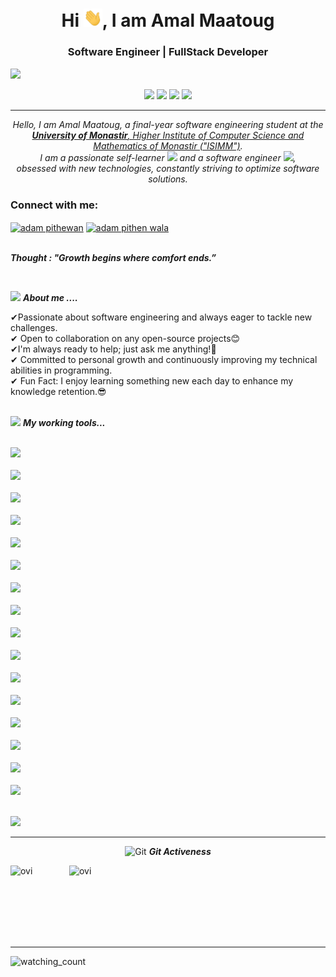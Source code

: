 <h1 align="center">Hi <img src="https://raw.githubusercontent.com/ABSphreak/ABSphreak/master/gifs/Hi.gif" width="30px">, I am Amal Maatoug </h1>
<h3 align="center">Software Engineer | FullStack Developer </h3><img src = "https://media0.giphy.com/media/KDDpcKigbfFpnejZs6/giphy.gif?cid=ecf05e47oy6f4zjs8g1qoiystc56cu7r9tb8a1fe76e05oty&rid=giphy.gif" width = 100px>

 <p align="center">
<img src="https://img.shields.io/badge/Age-23-blue" />
  <img src="https://img.shields.io/badge/Focus-Software%20Development-brightgreen" />
  <img src="https://img.shields.io/badge/Lives-Monastir-success" />
  <img src="https://img.shields.io/badge/Languages-English%20%26%20French%20%26%20Arabic-brightgreen" />
</p>
<hr>

<p align="center">
  <em>
  Hello, I am Amal Maatoug, a final-year software engineering student at the <a href="https://uom.lk/"><b>University of Monastir</b>, Higher Institute of Computer Science and Mathematics of Monastir ("ISIMM")</a>. <br> I am a passionate self-learner <img src="https://github.com/TheDudeThatCode/TheDudeThatCode/blob/master/Assets/Developer.gif" width="30px"> and a software engineer <img src="https://github.com/TheDudeThatCode/TheDudeThatCode/blob/master/Assets/Designer.gif" width="36px">,<br> obsessed with new technologies, constantly striving to optimize software solutions.
  </em> 
  <br>
  <h3 align="left">Connect with me:</h3>
<p align="left">
  <a href="https://www.linkedin.com/in/amal-maatoug-660476202/" target="blank"><img align="center"
      src="https://raw.githubusercontent.com/rahuldkjain/github-profile-readme-generator/master/src/images/icons/Social/linked-in-alt.svg"
      alt="adam pithewan" height="30" width="40" /></a>
  <a href="https://www.facebook.com/profile.php?id=100008695418330&mibextid=ZbWKwL" target="blank"><img align="center"
      src="https://raw.githubusercontent.com/rahuldkjain/github-profile-readme-generator/master/src/images/icons/Social/facebook.svg"
      alt="adam pithen wala" height="30" width="40" /></a>
</p>
  <br>
<b><i align="center">Thought : "Growth begins where comfort ends.”</i></b>
</p>
<br>

<img src="https://media.giphy.com/media/iY8CRBdQXODJSCERIr/giphy.gif" width="30px">&nbsp;***About me ....***

✔Passionate about software engineering and always eager to tackle new challenges.<br>
✔ Open to collaboration on any open-source projects😊 <br>
✔I'm always ready to help; just ask me anything!🥰<br>
✔ Committed to personal growth and continuously improving my technical abilities in programming.<br>
✔ Fun Fact: I enjoy learning something new each day to enhance my knowledge retention.😎<br><br>

<img src="https://media.giphy.com/media/iY8CRBdQXODJSCERIr/giphy.gif" width="30px">&nbsp;***My working tools...***
<p align="left">

  <code> <img height="50" src="https://www.vectorlogo.zone/logos/java/java-ar21.svg"> </code>
  <code> <img height="50" src="https://www.vectorlogo.zone/logos/typescriptlang/typescriptlang-icon.svg"> </code>
  <code> <img height="50" src="https://www.vectorlogo.zone/logos/jupyter/jupyter-ar21.svg"> </code>
  <code> <img height="50" src="https://www.vectorlogo.zone/logos/w3_html5/w3_html5-ar21.svg"> </code>
  <code> <img height="50" src="https://www.vectorlogo.zone/logos/mysql/mysql-ar21.svg"> </code>
  <code> <img height="50" src="https://www.vectorlogo.zone/logos/sqlite/sqlite-ar21.svg"> </code>
  <code> <img height="50" src="https://upload.wikimedia.org/wikipedia/commons/thumb/e/ed/Pandas_logo.svg/768px-Pandas_logo.svg.png"> </code>
  <code> <img height="50" src="https://www.vectorlogo.zone/logos/pocoo_flask/pocoo_flask-ar21.svg"> </code>
  <code> <img height="50" src="https://www.vectorlogo.zone/logos/numpy/numpy-ar21.svg"> </code>
  <code> <img height="50" src="https://www.vectorlogo.zone/logos/springio/springio-ar21.svg"> </code>
  <code> <img height="50" src="https://www.vectorlogo.zone/logos/reactjs/reactjs-ar21.svg"> </code>
  <code> <img height="50" src="https://www.vectorlogo.zone/logos/javascript/javascript-ar21.svg"> </code>
  <code> <img height="50" src="https://seeklogo.com/images/S/scikit-learn-logo-8766D07E2E-seeklogo.com.png"> </code>
  <code> <img height="50" src="  https://www.vectorlogo.zone/logos/mongodb/mongodb-ar21.svg"> </code>
   <code> <img height="50" src="https://www.vectorlogo.zone/logos/nextjs/nextjs-ar21.svg"> </code>
   <code> <img height="50" src="https://www.vectorlogo.zone/logos/nodejs/nodejs-ar21.svg"> </code>

  <code> <img height="50" src="https://www.vectorlogo.zone/logos/tensorflow/tensorflow-ar21.svg"> </code>
  <hr>
  <p align="center">
 <img src="https://media.giphy.com/media/W5eoZHPpUx9sapR0eu/giphy.gif" width="30px" alt="Git"/>&nbsp;<i><b>Git Activeness</b></i></p>
 
<p><img align="left" src="https://github-readme-stats.vercel.app/api/top-langs?username=amal2535&show_icons=true&locale=en&layout=compact&theme=chartreuse-dark" alt="ovi" /></p>

<p>&nbsp;<img align="right" src="https://github-readme-stats.vercel.app/api?username=amal2535&show_icons=true&locale=en&theme=chartreuse-dark" alt="ovi" width="410" /></p>
<br><br><br><br><br>

<hr>

<p align="left"> 
<img src="https://komarev.com/ghpvc/?username=amal2535&color=brightgreen" alt="watching_count" />
 </p>
